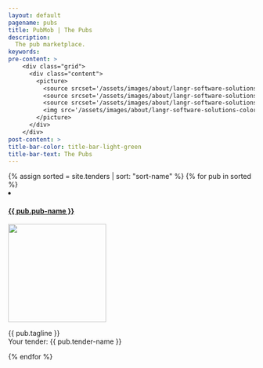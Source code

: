 ```yaml
---
layout: default
pagename: pubs
title: PubMob | The Pubs
description:
  The pub marketplace.
keywords:
pre-content: >
    <div class="grid">
      <div class="content">
        <picture>
          <source srcset='/assets/images/about/langr-software-solutions-colorado-springs-colorado-about.jpg' media='(max-width: 1080px)'>
          <source srcset='/assets/images/about/langr-software-solutions-colorado-springs-colorado-about.jpg' media='(min-width: 960px)'>
          <source srcset='/assets/images/about/langr-software-solutions-colorado-springs-colorado-about.jpg' media='(min-width: 830px'>
          <img src='/assets/images/about/langr-software-solutions-colorado-springs-colorado-about.jpg' alt='About PubMob'>
        </picture>
      </div>
    </div>
post-content: >
title-bar-color: title-bar-light-green
title-bar-text: The Pubs
---
```

<div>
 {% assign sorted = site.tenders | sort: "sort-name" %}
 {% for pub in sorted %}
   <li>
     <h4><a href="/tenders/{{ pub.tender-id }}">{{ pub.pub-name }}</a></h4>
     <img src="/assets/images/tenders/{{ pub.tender-id }}.{{ pub.tender-photo-extension }}" style="width: 200px" />
     <p>{{ pub.tagline }}<br />
     Your tender: {{ pub.tender-name }}</p>
   </li>
 {% endfor %}
</div>
